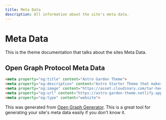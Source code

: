 ```yaml
---
title: Meta Data
description: All information about the site's meta data.
---
```


# Meta Data

This is the theme documentation that talks about the sites Meta Data.

## Open Graph Protocol Meta Data

```html
<meta property="og:title" content="Astro Garden Theme">
<meta property="og:description" content="Astro Starter Theme that makes building digital gardens a breeze">
<meta property="og:image" content="https://asset.cloudinary.com/tar-heel-dev-studio/23044f064728dd9ed93bc07ccbd206f0">
<meta property="og:url" content="https://astro-garden-theme.netlify.app">
<meta property="og:type" content="website">
```

This was generated from [Open Graph Generator](https://opengraphgenerator.org/). This is a great tool for generating your site's meta data easily if you don't know it.